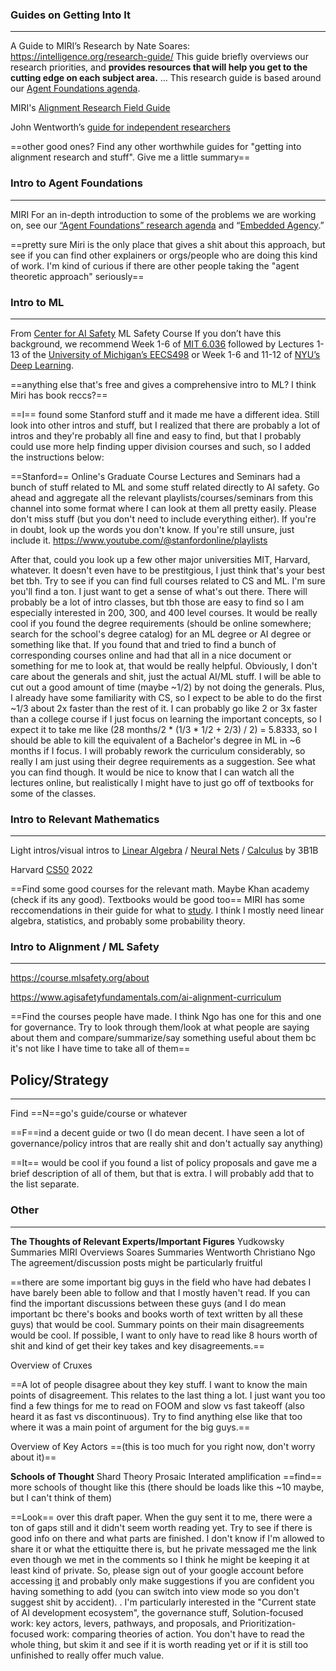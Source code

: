 ### Guides on Getting Into It
***
A Guide to MIRI’s Research by Nate Soares: https://intelligence.org/research-guide/
	This guide briefly overviews our research priorities, and **provides resources that will help you get to the cutting edge on each subject area.** ... This research guide is based around our [Agent Foundations agenda](https://intelligence.org/technical-agenda). 

MIRI's [Alignment Research Field Guide](https://www.alignmentforum.org/posts/PqMT9zGrNsGJNfiFR/alignment-research-field-guide)

John Wentworth’s [guide for independent researchers](https://www.lesswrong.com/posts/P3Yt66Wh5g7SbkKuT/how-to-get-into-independent-research-on-alignment-agency)

==other good ones? Find any other worthwhile guides for "getting into alignment research and stuff". Give me a little summary==

### Intro to Agent Foundations
***
MIRI
	For an in-depth introduction to some of the problems we are working on, see our [“Agent Foundations” research agenda](https://intelligence.org/technical-agenda/) and “[Embedded Agency](https://intelligence.org/embedded-agency/).”

==pretty sure Miri is the only place that gives a shit about this approach, but see if you can find other explainers or orgs/people who are doing this kind of work. I'm kind of curious if there are other people taking the "agent theoretic approach" seriously==

### Intro to ML
***
From [Center for AI Safety](https://safe.ai) ML Safety Course
	If you don’t have this background, we recommend Week 1-6 of [MIT 6.036](https://openlearninglibrary.mit.edu/courses/course-v1:MITx+6.036+1T2019/course/) followed by Lectures 1-13 of the [University of Michigan’s EECS498](https://web.eecs.umich.edu/~justincj/teaching/eecs498/FA2019/schedule.html) or Week 1-6 and 11-12 of [NYU’s Deep Learning](https://atcold.github.io/pytorch-Deep-Learning/).

==anything else that's free and gives a comprehensive intro to ML? I think Miri has book reccs?==

==I== found some Stanford stuff and it made me have a different idea. Still look into other intros and stuff, but I realized that there are probably a lot of intros and they're probably all fine and easy to find, but that I probably could use more help finding upper division courses and such, so I added the instructions below:

==Stanford== Online's Graduate Course Lectures and Seminars had a bunch of stuff related to ML and some stuff related directly to AI safety. Go ahead and aggregate all the relevant playlists/courses/seminars from this channel into some format where I can look at them all pretty easily. Please don't miss stuff (but you don't need to include everything either). If you're in doubt, look up the words you don't know. If you're still unsure, just include it. https://www.youtube.com/@stanfordonline/playlists

After that, could you look up a few other major universities MIT, Harvard, whatever. It doesn't even have to be prestitgious, I just think that's your best bet tbh. Try to see if you can find full courses related to CS and ML. I'm sure you'll find a ton. I just want to get a sense of what's out there. There will probably be a lot of intro classes, but tbh those are easy to find so I am especially interested in 200, 300, and 400 level courses. It would be really cool if you found the degree requirements (should be online somewhere; search for the school's degree catalog) for an ML degree or AI degree or something like that. If you found that and tried to find a bunch of corresponding courses online and had that all in a nice document or something for me to look at, that would be really helpful. Obviously, I don't care about the generals and shit, just the actual AI/ML stuff. I will be able to cut out a good amount of time (maybe ~1/2) by not doing the generals. Plus, I already have some familiarity with CS, so I expect to be able to do the first ~1/3 about 2x faster than the rest of it. I can probably go like 2 or 3x faster than a college course if I just focus on learning the important concepts, so I expect it to take me like (28 months/2 * (1/3 * 1/2 + 2/3) / 2) = 5.8333, so I should be able to kill the equivalent of a Bachelor's degree in ML in ~6 months if I focus. I will probably rework the curriculum considerably, so really I am just using their degree requirements as a suggestion. See what you can find though. It would be nice to know that I can watch all the lectures online, but realistically I might have to just go off of textbooks for some of the classes.

### Intro to Relevant Mathematics
***
Light intros/visual intros to [Linear Algebra](https://youtube.com/playlist?list=PLZHQObOWTQDPD3MizzM2xVFitgF8hE_ab) / [Neural Nets](https://www.youtube.com/playlist?list=PLZHQObOWTQDNU6R1_67000Dx_ZCJB-3pi) / [Calculus](https://www.youtube.com/playlist?list=PLZHQObOWTQDMsr9K-rj53DwVRMYO3t5Yr) by 3B1B

Harvard [CS50](https://www.youtube.com/playlist?list=PLhQjrBD2T380F_inVRXMIHCqLaNUd7bN4) 2022

==Find some good courses for the relevant math. Maybe Khan academy (check if its any good). Textbooks would be good too==
MIRI has some reccomendations in their guide for what to [study](https://intelligence.org/research-guide/). I think I mostly need linear algebra, statistics, and probably some probability theory.

### Intro to Alignment / ML Safety
***
https://course.mlsafety.org/about

https://www.agisafetyfundamentals.com/ai-alignment-curriculum

==Find the courses people have made. I think Ngo has one for this and one for governance. Try to look through them/look at what people are saying about them and compare/summarize/say something useful about them bc it's not like I have time to take all of them==

## Policy/Strategy
***
Find ==N==go's guide/course or whatever

==F==ind a decent guide or two (I do mean decent. I have seen a lot of governance/policy intros that are really shit and don't actually say anything)

==It== would be cool if you found a list of policy proposals and gave me a brief description of all of them, but that is extra. I will probably add that to the list separate.


### Other
***
**The Thoughts of Relevant Experts/Important Figures**
	Yudkowsky Summaries
	MIRI Overviews
	Soares Summaries
	Wentworth
	Christiano
	Ngo
	The agreement/discussion posts might be particularly fruitful

==there are some important big guys in the field who have had debates I have barely been able to follow and that I mostly haven't read. If you can find the important discussions between these guys (and I do mean important bc there's books and books worth of text written by all these guys) that would be cool. Summary points on their main disagreements would be cool. If possible, I want to only have to read like 8 hours worth of shit and kind of get their key takes and key disagreements.==

Overview of Cruxes

==A lot of people disagree about they key stuff. I want to know the main points of disagreement. This relates to the last thing a lot. I just want you too find a few things for me to read on FOOM and slow vs fast takeoff (also heard it as fast vs discontinuous). Try to find anything else like that too where it was a main point of argument for the big guys.==

Overview of Key Actors
==(this is too much for you right now, don't worry about it)==

**Schools of Thought**
	Shard Theory
	Prosaic
	Interated amplification
	==find== more schools of thought like this (there should be loads like this ~10 maybe, but I can't think of them)

==Look== over this draft paper. 
	When the guy sent it to me, there were a ton of gaps still and it didn't seem worth reading yet. Try to see if there is good info on there and what parts are finished. I don't know if I'm allowed to share it or what the ettiquitte there is, but he private messaged me the link even though we met in the comments so I think he might be keeping it at least kind of private. So, please sign out of your google account before accessing [it](https://docs.google.com/document/d/1pwwNHvNeJneBA2t2xaP31lVv1lSpa36w8kdryoS5768/edit#) and probably only make suggestions if you are confident you having something to add (you can switch into view mode so you don't suggest shit by accident). 
	.
	I'm particularly interested in the "Current state of AI development ecosystem", the governance stuff, Solution-focused work: key actors, levers, pathways, and proposals, and Prioritization-focused work: comparing theories of action. You don't have to read the whole thing, but skim it and see if it is worth reading yet or if it is still too unfinished to really offer much value.